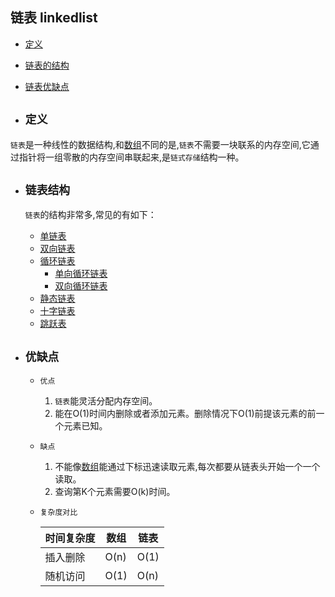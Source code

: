 ## 链表 linkedlist

- [定义](#1)
- [链表的结构](#2)
- [链表优缺点](#3)



- ## <i id="1"></i>**`定义`**  
`链表`是一种线性的数据结构,和[数组](../array)不同的是,`链表`不需要一块联系的内存空间,它通过指针将一组零散的内存空间串联起来,是`链式存储`结构一种。

- ## <i id="2"></i>**`链表结构`**  
    `链表`的结构非常多,常见的有如下：</br>  
    
    - [单链表](./single_linkedlist)
    - [双向链表](./double_linkedlist)
    - [循环链表](./circular_linkedlist)
        - [单向循环链表](./circular_linkedlist/single_circular_linkedlist)
        - [双向循环链表](./circular_linkedlist/double_circular_linkedlist)
    - [静态链表](./static_linkedlist)
    - [十字链表](./orthogonal_list)
    - [跳跃表](./skip_list)


- ## <i id="3"></i>**`优缺点`**  
    - `优点`  
        1. `链表`能灵活分配内存空间。</br>
        2. 能在O(1)时间内删除或者添加元素。删除情况下O(1)前提该元素的前一个元素已知。 </br>

    - `缺点`  
        1. 不能像[数组](../array)能通过下标迅速读取元素,每次都要从链表头开始一个一个读取。</br> 
        2. 查询第K个元素需要O(k)时间。</br>

    - `复杂度对比` 

        时间复杂度 | 数组 | 链表   
        ---- | ---- | ----   
        插入删除| O(n) | O(1)  
        随机访问| O(1) | O(n)  


     

